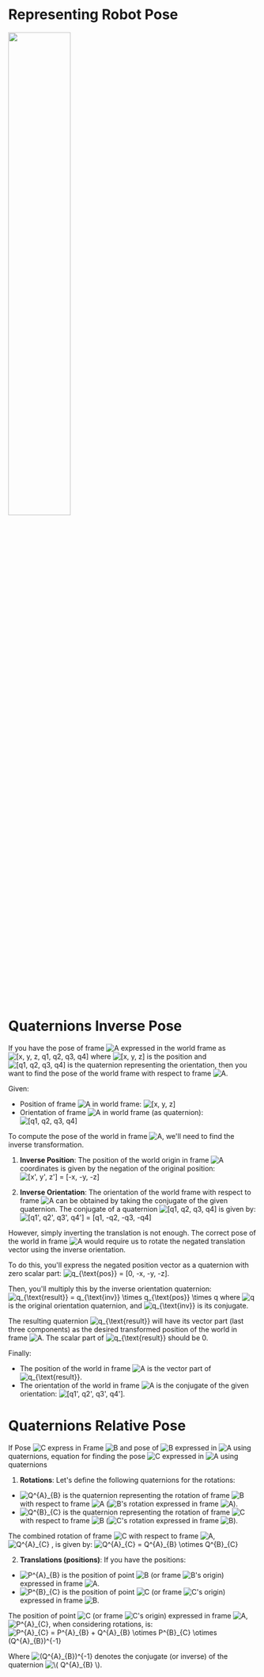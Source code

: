 # Representing Robot Pose
<img src="images/representing_robot_pose1.png" width="50%" height="50%" />



# Quaternions Inverse Pose

If you have the pose of frame <img src="https://latex.codecogs.com/svg.latex?A" alt="A" /> expressed in the world frame as <img src="https://latex.codecogs.com/svg.latex?%5Bx%2C%20y%2C%20z%2C%20q1%2C%20q2%2C%20q3%2C%20q4%5D" alt="[x, y, z, q1, q2, q3, q4]" /> where <img src="https://latex.codecogs.com/svg.latex?%5Bx%2C%20y%2C%20z%5D" alt="[x, y, z]" /> is the position and <img src="https://latex.codecogs.com/svg.latex?%5Bq1%2C%20q2%2C%20q3%2C%20q4%5D" alt="[q1, q2, q3, q4]" /> is the quaternion representing the orientation, then you want to find the pose of the world frame with respect to frame <img src="https://latex.codecogs.com/svg.latex?A" alt="A" />.

Given:
- Position of frame <img src="https://latex.codecogs.com/svg.latex?A" alt="A" /> in world frame: <img src="https://latex.codecogs.com/svg.latex?%5Bx%2C%20y%2C%20z%5D" alt="[x, y, z]" />
- Orientation of frame <img src="https://latex.codecogs.com/svg.latex?A" alt="A" /> in world frame (as quaternion): <img src="https://latex.codecogs.com/svg.latex?%5Bq1%2C%20q2%2C%20q3%2C%20q4%5D" alt="[q1, q2, q3, q4]" />

To compute the pose of the world in frame <img src="https://latex.codecogs.com/svg.latex?A" alt="A" />, we'll need to find the inverse transformation.

1. **Inverse Position**:
   The position of the world origin in frame <img src="https://latex.codecogs.com/svg.latex?A" alt="A" /> coordinates is given by the negation of the original position:
   <img src="https://latex.codecogs.com/svg.latex?%5Bx%27%2C%20y%27%2C%20z%27%5D%20%3D%20%5B-x%2C%20-y%2C%20-z%5D" alt="[x', y', z'] = [-x, -y, -z]" />


2. **Inverse Orientation**:
   The orientation of the world frame with respect to frame <img src="https://latex.codecogs.com/svg.latex?A" alt="A" /> can be obtained by taking the conjugate of the given quaternion. The conjugate of a quaternion <img src="https://latex.codecogs.com/svg.latex?%5Bq1%2C%20q2%2C%20q3%2C%20q4%5D" alt="[q1, q2, q3, q4]" /> is given by:
   <img src="https://latex.codecogs.com/svg.latex?%5Bq1%27%2C%20q2%27%2C%20q3%27%2C%20q4%27%5D%20%3D%20%5Bq1%2C%20-q2%2C%20-q3%2C%20-q4%5D" alt="[q1', q2', q3', q4'] = [q1, -q2, -q3, -q4]" />

However, simply inverting the translation is not enough. The correct pose of the world in frame <img src="https://latex.codecogs.com/svg.latex?A" alt="A" /> would require us to rotate the negated translation vector using the inverse orientation.

To do this, you'll express the negated position vector as a quaternion with zero scalar part: <img src="https://latex.codecogs.com/svg.latex?q_%7B%5Ctext%7Bpos%7D%7D%20%3D%20%5B0%2C%20-x%2C%20-y%2C%20-z%5D" alt=" q_{\text{pos}} = [0, -x, -y, -z] " />.

Then, you'll multiply this by the inverse orientation quaternion:
<img src="https://latex.codecogs.com/svg.latex?q_%7B%5Ctext%7Bresult%7D%7D%20%3D%20q_%7B%5Ctext%7Binv%7D%7D%20%5Ctimes%20q_%7B%5Ctext%7Bpos%7D%7D%20%5Ctimes%20q" alt=" q_{\text{result}} = q_{\text{inv}} \times q_{\text{pos}} \times q " />
where <img src="https://latex.codecogs.com/svg.latex?q" alt="q" /> is the original orientation quaternion, and <img src="https://latex.codecogs.com/svg.latex?q_%7B%5Ctext%7Binv%7D%7D" alt="q_{\text{inv}} " /> is its conjugate.

The resulting quaternion <img src="https://latex.codecogs.com/svg.latex?q_%7B%5Ctext%7Bresult%7D%7D" alt="q_{\text{result}}" /> will have its vector part (last three components) as the desired transformed position of the world in frame <img src="https://latex.codecogs.com/svg.latex?A" alt="A" />. The scalar part of <img src="https://latex.codecogs.com/svg.latex?q_%7B%5Ctext%7Bresult%7D%7D" alt="q_{\text{result}}" /> should be 0.

Finally:
- The position of the world in frame <img src="https://latex.codecogs.com/svg.latex?A" alt="A" /> is the vector part of <img src="https://latex.codecogs.com/svg.latex?q_%7B%5Ctext%7Bresult%7D%7D" alt="q_{\text{result}}" />.
- The orientation of the world in frame <img src="https://latex.codecogs.com/svg.latex?A" alt="A" /> is the conjugate of the given orientation: <img src="https://latex.codecogs.com/svg.latex?%5Bq1%27%2C%20q2%27%2C%20q3%27%2C%20q4%27%5D" alt="[q1', q2', q3', q4']" />.

# Quaternions Relative Pose

If Pose <img src="https://latex.codecogs.com/svg.latex?C" alt="C" />  express in Frame <img src="https://latex.codecogs.com/svg.latex?B" alt="B" />  and pose of <img src="https://latex.codecogs.com/svg.latex?B" alt="B" /> expressed in <img src="https://latex.codecogs.com/svg.latex?A" alt="A" />  using quaternions,  equation for finding the pose <img src="https://latex.codecogs.com/svg.latex?C" alt="C" /> expressed in <img src="https://latex.codecogs.com/svg.latex?A" alt="A" />  using quaternions





1. **Rotations**:
Let's define the following quaternions for the rotations:
- <img src="https://latex.codecogs.com/svg.latex?Q%5E%7BA%7D_%7BB%7D" alt="Q^{A}_{B}" /> is the quaternion representing the rotation of frame <img src="https://latex.codecogs.com/svg.latex?B" alt="B" /> with respect to frame <img src="https://latex.codecogs.com/svg.latex?A" alt="A" /> (<img src="https://latex.codecogs.com/svg.latex?B" alt="B" />'s rotation expressed in frame <img src="https://latex.codecogs.com/svg.latex?A" alt="A" />).
- <img src="https://latex.codecogs.com/svg.latex?Q%5E%7BB%7D_%7BC%7D" alt="Q^{B}_{C}" /> is the quaternion representing the rotation of frame <img src="https://latex.codecogs.com/svg.latex?C" alt="C" /> with respect to frame <img src="https://latex.codecogs.com/svg.latex?B" alt="B" /> (<img src="https://latex.codecogs.com/svg.latex?C" alt="C" />'s rotation expressed in frame <img src="https://latex.codecogs.com/svg.latex?B" alt="B" />).

The combined rotation of frame <img src="https://latex.codecogs.com/svg.latex?C" alt="C" /> with respect to frame <img src="https://latex.codecogs.com/svg.latex?A" alt="A" />, <img src="https://latex.codecogs.com/svg.latex?Q%5E%7BA%7D_%7BC%7D" alt="Q^{A}_{C}" /> , is given by:
<img src="https://latex.codecogs.com/svg.latex?Q%5E%7BA%7D_%7BC%7D%20%3D%20Q%5E%7BA%7D_%7BB%7D%20%5Cotimes%20Q%5E%7BB%7D_%7BC%7D" alt="Q^{A}_{C} = Q^{A}_{B} \otimes Q^{B}_{C} " />



2. **Translations (positions)**:
If you have the positions:
- <img src="https://latex.codecogs.com/svg.latex?P%5E%7BA%7D_%7BB%7D" alt="P^{A}_{B}" /> is the position of point <img src="https://latex.codecogs.com/svg.latex?B" alt="B" /> (or frame <img src="https://latex.codecogs.com/svg.latex?B" alt="B" />'s origin) expressed in frame <img src="https://latex.codecogs.com/svg.latex?A" alt="A" />.
- <img src="https://latex.codecogs.com/svg.latex?P%5E%7BB%7D_%7BC%7D" alt="P^{B}_{C}" /> is the position of point <img src="https://latex.codecogs.com/svg.latex?C" alt="C" /> (or frame <img src="https://latex.codecogs.com/svg.latex?C" alt="C" />'s origin) expressed in frame <img src="https://latex.codecogs.com/svg.latex?B" alt="B" />.

The position of point <img src="https://latex.codecogs.com/svg.latex?C" alt="C" /> (or frame <img src="https://latex.codecogs.com/svg.latex?C" alt="C" />'s origin) expressed in frame <img src="https://latex.codecogs.com/svg.latex?A" alt="A" />, <img src="https://latex.codecogs.com/svg.latex?P%5E%7BA%7D_%7BC%7D" alt="P^{A}_{C}" />, when considering rotations, is:
<img src="https://latex.codecogs.com/svg.latex?P%5E%7BA%7D_%7BC%7D%20%3D%20P%5E%7BA%7D_%7BB%7D%20&plus;%20Q%5E%7BA%7D_%7BB%7D%20%5Cotimes%20P%5E%7BB%7D_%7BC%7D%20%5Cotimes%20%28Q%5E%7BA%7D_%7BB%7D%29%5E%7B-1%7D" alt=" P^{A}_{C} = P^{A}_{B} + Q^{A}_{B} \otimes P^{B}_{C} \otimes (Q^{A}_{B})^{-1} " />


Where <img src="https://latex.codecogs.com/svg.latex?%28Q%5E%7BA%7D_%7BB%7D%29%5E%7B-1%7D" alt="(Q^{A}_{B})^{-1}" /> denotes the conjugate (or inverse) of the quaternion <img src="https://latex.codecogs.com/svg.latex?%5C%28%20Q%5E%7BA%7D_%7BB%7D%20%5C%29" alt="\( Q^{A}_{B} \)" />.



